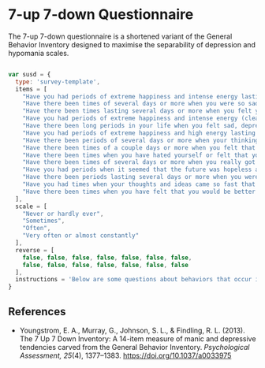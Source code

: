 # 7-up 7-down Questionnaire

The 7-up 7-down questionnaire is a shortened variant of the General Behavior Inventory designed to maximise the separability of depression and hypomania scales.

```javascript

var susd = {
  type: 'survey-template',
  items = [
    "Have you had periods of extreme happiness and intense energy lasting several days or more when you also felt much more anxious or tense (jittery, nervous, uptight) than usual (other than related to the menstrual cycle)?",
    "Have there been times of several days or more when you were so sad that it was quite painful or you felt that you couldn't stand it?",
    "Have there been times lasting several days or more when you felt you must have lots of excitement, and you actually did a lot of new or different things?",
    "Have you had periods of extreme happiness and intense energy (clearly more than your usual self) when, for several days or more, it took you over an hour to get to sleep at night?",
    "Have there been long periods in your life when you felt sad, depressed, or irritable most of the time?",
    "Have you had periods of extreme happiness and high energy lasting several days or more when what you saw, heard, smelled, tasted, or touched seemed vivid or intense?",
    "Have there been periods of several days or more when your thinking was so clear and quick that it was much better than most other people's?",
    "Have there been times of a couple days or more when you felt that you were a very important person or that your abilities or talents were better than most other people's?",
    "Have there been times when you have hated yourself or felt that you were stupid, ugly, unlovable, or useless?",
    "Have there been times of several days or more when you really got down on yourself and felt worthless?",
    "Have you had periods when it seemed that the future was hopeless and things could not improve?",
    "Have there been periods lasting several days or more when you were so down in the dumps that you thought you might never snap out of it?",
    "Have you had times when your thoughts and ideas came so fast that you couldn't get them all out, or they came so quickly that others complained that they couldn't keep up with your ideas?",
    "Have there been times when you have felt that you would be better off dead?"
  ],
  scale = [
    "Never or hardly ever",
    "Sometimes",
    "Often",
    "Very often or almost constantly"
  ],
  reverse = [
    false, false, false, false, false, false, false,
    false, false, false, false, false, false, false
  ],
  instructions = 'Below are some questions about behaviors that occur in the general population. Using the scale below, select the number that best describes how often you experience these behaviors.'
}

```

## References
- Youngstrom, E. A., Murray, G., Johnson, S. L., & Findling, R. L. (2013). The 7 Up 7 Down Inventory: A 14-item measure of manic and depressive tendencies carved from the General Behavior Inventory. *Psychological Assessment, 25*(4), 1377–1383. <https://doi.org/10.1037/a0033975>
